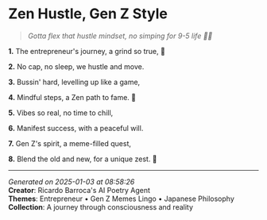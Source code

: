 # Zen Hustle, Gen Z Style

> *Gotta flex that hustle mindset, no simping for 9-5 life 💼🤝*

**1.** The entrepreneur's journey, a grind so true, 💼


**2.** No cap, no sleep, we hustle and move.


**3.** Bussin' hard, levelling up like a game,


**4.** Mindful steps, a Zen path to fame. 🍵


**5.** Vibes so real, no time to chill,


**6.** Manifest success, with a peaceful will.


**7.** Gen Z's spirit, a meme-filled quest,


**8.** Blend the old and new, for a unique zest. 🌊



---

*Generated on 2025-01-03 at 08:58:26*  
**Creator**: Ricardo Barroca's AI Poetry Agent  
**Themes**: Entrepreneur • Gen Z Memes Lingo • Japanese Philosophy  
**Collection**: A journey through consciousness and reality